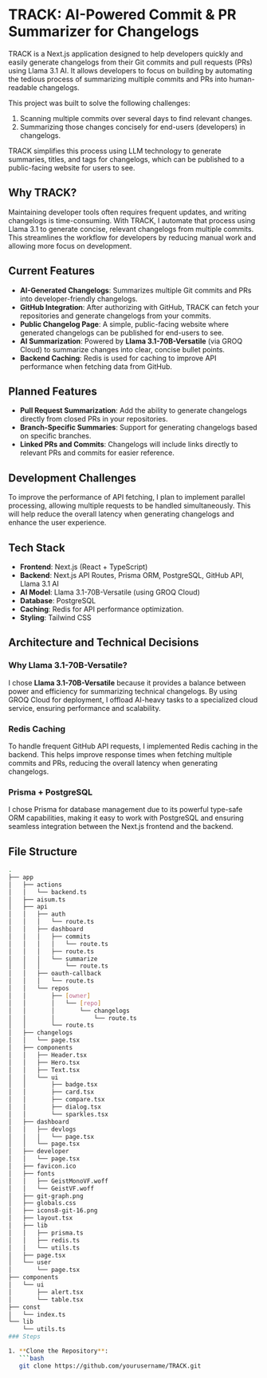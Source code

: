 # TRACK: AI-Powered Commit & PR Summarizer for Changelogs

TRACK is a Next.js application designed to help developers quickly and easily generate changelogs from their Git commits and pull requests (PRs) using Llama 3.1 AI. It allows developers to focus on building by automating the tedious process of summarizing multiple commits and PRs into human-readable changelogs.

This project was built to solve the following challenges:
1. Scanning multiple commits over several days to find relevant changes.
2. Summarizing those changes concisely for end-users (developers) in changelogs.

TRACK simplifies this process using LLM technology to generate summaries, titles, and tags for changelogs, which can be published to a public-facing website for users to see.

## Why TRACK?
Maintaining developer tools often requires frequent updates, and writing changelogs is time-consuming. With TRACK, I automate that process using Llama 3.1 to generate concise, relevant changelogs from multiple commits. This streamlines the workflow for developers by reducing manual work and allowing more focus on development.

## Current Features

- **AI-Generated Changelogs**: Summarizes multiple Git commits and PRs into developer-friendly changelogs.
- **GitHub Integration**: After authorizing with GitHub, TRACK can fetch your repositories and generate changelogs from your commits.
- **Public Changelog Page**: A simple, public-facing website where generated changelogs can be published for end-users to see.
- **AI Summarization**: Powered by **Llama 3.1-70B-Versatile** (via GROQ Cloud) to summarize changes into clear, concise bullet points.
- **Backend Caching**: Redis is used for caching to improve API performance when fetching data from GitHub.

## Planned Features

- **Pull Request Summarization**: Add the ability to generate changelogs directly from closed PRs in your repositories.
- **Branch-Specific Summaries**: Support for generating changelogs based on specific branches.
- **Linked PRs and Commits**: Changelogs will include links directly to relevant PRs and commits for easier reference.

## Development Challenges

To improve the performance of API fetching, I plan to implement parallel processing, allowing multiple requests to be handled simultaneously. This will help reduce the overall latency when generating changelogs and enhance the user experience.

## Tech Stack

- **Frontend**: Next.js (React + TypeScript)
- **Backend**: Next.js API Routes, Prisma ORM, PostgreSQL, GitHub API, Llama 3.1 AI
- **AI Model**: Llama 3.1-70B-Versatile (using GROQ Cloud)
- **Database**: PostgreSQL
- **Caching**: Redis for API performance optimization.
- **Styling**: Tailwind CSS

## Architecture and Technical Decisions

### Why Llama 3.1-70B-Versatile?
I chose **Llama 3.1-70B-Versatile** because it provides a balance between power and efficiency for summarizing technical changelogs. By using GROQ Cloud for deployment, I offload AI-heavy tasks to a specialized cloud service, ensuring performance and scalability.

### Redis Caching
To handle frequent GitHub API requests, I implemented Redis caching in the backend. This helps improve response times when fetching multiple commits and PRs, reducing the overall latency when generating changelogs.

### Prisma + PostgreSQL
I chose Prisma for database management due to its powerful type-safe ORM capabilities, making it easy to work with PostgreSQL and ensuring seamless integration between the Next.js frontend and the backend.

## File Structure

```bash
.
├── app
│   ├── actions
│   │   └── backend.ts
│   ├── aisum.ts
│   ├── api
│   │   ├── auth
│   │   │   └── route.ts
│   │   ├── dashboard
│   │   │   ├── commits
│   │   │   │   └── route.ts
│   │   │   ├── route.ts
│   │   │   └── summarize
│   │   │       └── route.ts
│   │   ├── oauth-callback
│   │   │   └── route.ts
│   │   └── repos
│   │       ├── [owner]
│   │       │   └── [repo]
│   │       │       └── changelogs
│   │       │           └── route.ts
│   │       └── route.ts
│   ├── changelogs
│   │   └── page.tsx
│   ├── components
│   │   ├── Header.tsx
│   │   ├── Hero.tsx
│   │   ├── Text.tsx
│   │   └── ui
│   │       ├── badge.tsx
│   │       ├── card.tsx
│   │       ├── compare.tsx
│   │       ├── dialog.tsx
│   │       └── sparkles.tsx
│   ├── dashboard
│   │   ├── devlogs
│   │   │   └── page.tsx
│   │   └── page.tsx
│   ├── developer
│   │   └── page.tsx
│   ├── favicon.ico
│   ├── fonts
│   │   ├── GeistMonoVF.woff
│   │   └── GeistVF.woff
│   ├── git-graph.png
│   ├── globals.css
│   ├── icons8-git-16.png
│   ├── layout.tsx
│   ├── lib
│   │   ├── prisma.ts
│   │   ├── redis.ts
│   │   └── utils.ts
│   ├── page.tsx
│   └── user
│       └── page.tsx
├── components
│   └── ui
│       ├── alert.tsx
│       └── table.tsx
├── const
│   └── index.ts
└── lib
    └── utils.ts
### Steps

1. **Clone the Repository**:
   ```bash
   git clone https://github.com/yourusername/TRACK.git
   
